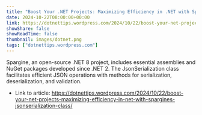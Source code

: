 ```yaml
---
title: "Boost Your .NET Projects: Maximizing Efficiency in .NET with Spargine’s JsonSerialization Class"
date: 2024-10-22T08:00:00+00:00
link: https://dotnettips.wordpress.com/2024/10/22/boost-your-net-projects-maximizing-efficiency-in-net-with-spargines-jsonserialization-class/
showShare: false
showReadTime: false
thumbnail: images/dotnet.png
tags: ["dotnettips.wordpress.com"]
---
```

Spargine, an open-source .NET 8 project, includes essential assemblies and NuGet packages developed since .NET 2. The JsonSerialization class facilitates efficient JSON operations with methods for serialization, deserialization, and validation.

- Link to article: https://dotnettips.wordpress.com/2024/10/22/boost-your-net-projects-maximizing-efficiency-in-net-with-spargines-jsonserialization-class/